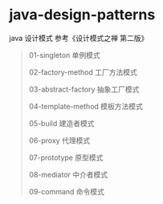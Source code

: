 # java-design-patterns
java 设计模式   参考《设计模式之禅 第二版》
>01-singleton 单例模式
>
>02-factory-method 工厂方法模式
>
>03-abstract-factory 抽象工厂模式
>
>04-template-method 模板方法模式
>
>05-build 建造者模式
>
>06-proxy 代理模式
>
>07-prototype 原型模式
>
>08-mediator 中介者模式
>
>09-command 命令模式
>
>
>
>
>
>
>
>
>
>
>
>